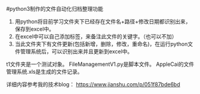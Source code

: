 #python3制作的文件自动化归档整理功能
1. 用python将目前学习文件夹下已经存在文件名+路径+修改日期都识别出来，保存到excel中。
2. 在excel中可以自己添加标签，来备注此文件的关键字。（也可以不加）
3. 当此文件夹下有文件更新(包括新增，删除，修改，重命名)，在运行python文件管理系统后，可以识别出来并且更新到excel中。

t1文件夹是一个测试对象。
FileManagementV1.py是脚本文件。
AppleCai的文件管理系统.xls是生成的文件记录。

详细内容参考我的技术blog：
https://www.jianshu.com/p/051f87bde6bd


